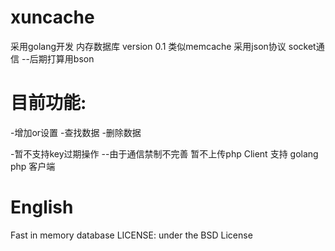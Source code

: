 xuncache
========
采用golang开发 内存数据库
version 0.1
类似memcache
采用json协议 socket通信 --后期打算用bson

目前功能:
========
-增加or设置
-查找数据
-删除数据

-暂不支持key过期操作
--由于通信禁制不完善 暂不上传php Client
支持 golang php 客户端

English
========
Fast in memory database
 LICENSE: under the BSD License

